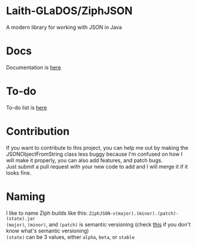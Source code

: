 # Laith-GLaDOS/ZiphJSON  
A modern library for working with JSON in Java  
  
# Docs  
Documentation is <a href="docs">here</a>  
  
# To-do  
To-do list is <a href="to-do.md">here</a>  
  
# Contribution  
If you want to contribute to this project, you can help me out by making the JSONObjectFromString class less buggy because I'm confused on how I will make it properly, you can also add features, and patch bugs.  
Just submit a pull request with your new code to add and I will merge it if it looks fine.  
  
# Naming  
I like to name Ziph builds like this: `ZiphJSON-v(major).(minor).(patch)-(state).jar`  
`(major)`, `(minor)`, and `(patch)` is semantic versioning (check <a href="https://semver.org">this</a> if you don't know what's semantic versioning)  
`(state)` can be 3 values, either `alpha`, `beta`, or `stable`  